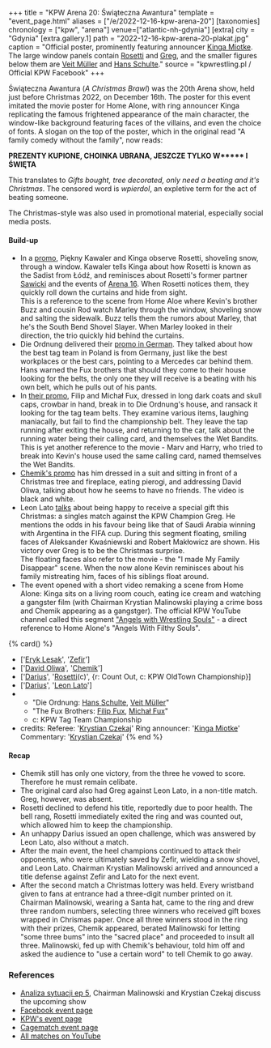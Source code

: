 +++
title = "KPW Arena 20: Świąteczna Awantura"
template = "event_page.html"
aliases = ["/e/2022-12-16-kpw-arena-20"]
[taxonomies]
chronology = ["kpw", "arena"]
venue=["atlantic-nh-gdynia"]
[extra]
city = "Gdynia"
[extra.gallery.1]
path = "2022-12-16-kpw-arena-20-plakat.jpg"
caption = "Official poster, prominently featuring announcer [Kinga Miotke](@/w/kinga-miotke.md). The large window panels contain [Rosetti](@/w/rosetti.md) and [Greg](@/w/greg.md), and the smaller figures below them are [Veit Müller](@/w/veit-mueller.md) and [Hans Schulte](@/w/hans-schulte.md)."
source = "kpwrestling.pl / Official KPW Facebook"
+++

Świąteczna Awantura (_A Christmas Brawl_) was the 20th Arena show, held just before Christmas 2022, on December 16th. The poster for this event imitated the movie poster for Home Alone, with ring announcer Kinga replicating the famous frightened appearance of the main character, the window-like background featuring faces of the villains, and even the choice of fonts. A slogan on the top of the poster, which in the original read "A family comedy without the family", now reads:

<strong>PREZENTY KUPIONE, CHOINKA UBRANA, JESZCZE TYLKO W\*\*\*\*\* I ŚWIĘTA</strong>

This translates to _Gifts bought, tree decorated, only need a beating and it's Christmas_. The censored word is _wpierdol_, an expletive term for the act of beating someone.

The Christmas-style was also used in promotional material, especially social media posts.

#### Build-up

* In a [promo][promo-1-kawaler-kinga], Piękny Kawaler and Kinga observe Rosetti, shoveling snow, through a window. Kawaler tells Kinga about how Rosetti is known as the Sadist from Łódź, and reminisces about Rosetti's former partner [Sawicki](@/w/sawicki.md) and the events of [Arena 16](@/e/kpw/2020-02-01-kpw-arena-16-polowanie.md). When Rosetti notices them, they quickly roll down the curtains and hide from sight. \
This is a reference to the scene from Home Aloe where Kevin's brother Buzz and cousin Rod watch Marley through the window, shoveling snow and salting the sidewalk. Buzz tells them the rumors about Marley, that he's the South Bend Shovel Slayer. When Marley looked in their direction, the trio quickly hid behind the curtains.
* Die Ordnung delivered their [promo in German][promo-5-ordnung]. They talked about how the best tag team in Poland is from Germany, just like the best workplaces or the best cars, pointing to a Mercedes car behind them. Hans warned the Fux brothers that should they come to their house looking for the belts, the only one they will receive is a beating with his own belt, which he pulls out of his pants.
* In [their promo][promo-2-wet-bandits], Filip and Michał Fux, dressed in long dark coats and skull caps, crowbar in hand, break in to Die Ordnung's house, and ransack it looking for the tag team belts. They examine various items, laughing maniacally, but fail to find the championship belt. They leave the tap running after exiting the house, and returning to the car, talk about the running water being their calling card, and themselves the Wet Bandits. \
This is yet another reference to the movie - Marv and Harry, who tried to break into Kevin's house used the same calling card, named themselves the Wet Bandits.
* [Chemik's promo][promo-3-chemik] has him dressed in a suit and sitting in front of a Christmas tree and fireplace, eating pierogi, and addressing David Oliwa, talking about how he seems to have no friends. The video is black and white.
* Leon Lato [talks][promo-4-lato] about being happy to receive a special gift this Christmas: a singles match against the KPW Champion Greg. He mentions the odds in his favour being like that of Saudi Arabia winning with Argentina in the FIFA cup. During this segment floating, smiling faces of Aleksander Kwaśniewski and Robert Makłowicz are shown. His victory over Greg is to be the Christmas surprise. \
The floating faces also refer to the movie - the "I made My Family Disappear" scene. When the now alone Kevin reminisces about his family mistreating him, faces of his siblings float around.
* The event opened with a short video remaking a scene from Home Alone: Kinga sits on a living room couch, eating ice cream and watching a gangster film (with Chairman Krystian Malinowski playing a crime boss and Chemik appearing as a gangstger). The official KPW YouTube channel called this segment ["Angels with Wrestling Souls"][angels] - a direct reference to Home Alone's "Angels With Filthy Souls".

{% card() %}
- ['[Eryk Lesak](@/w/eryk-lesak.md)', '[Zefir](@/w/zefir.md)']
- ['[David Oliwa](@/w/david-oliwa.md)', '[Chemik](@/w/chemik.md)']
- ['[Darius](@/w/darius.md)', '[Rosetti](@/w/rosetti.md)(c)', {r: Count Out, c: KPW
      OldTown Championship}]
- ['[Darius](@/w/darius.md)', '[Leon Lato](@/w/leon-lato.md)']
- - "Die Ordnung: [Hans Schulte](@/w/hans-schulte.md), [Veit Müller](@/w/veit-mueller.md)"
  - "The Fux Brothers: [Filip Fux](@/w/filip-fux.md), [Michał Fux](@/w/michal-fux.md)"
  - c: KPW Tag Team Championship
- credits:
    Referee: '[Krystian Czekaj](@/w/krystian-czekaj.md)'
    Ring announcer: '[Kinga Miotke](@/w/kinga-miotke.md)'
    Commentary: '[Krystian Czekaj](@/w/krystian-czekaj.md)'
{% end %}

#### Recap

* Chemik still has only one victory, from the three he vowed to score. Therefore he must remain celibate.
* The original card also had Greg against Leon Lato, in a non-title match. Greg, however, was absent.
* Rosetti declined to defend his title, reportedly due to poor health. The bell rang, Rosetti immediately exited the ring and was counted out, which allowed him to keep the championship.
* An unhappy Darius issued an open challenge, which was answered by Leon Lato, also without a match.
* After the main event, the heel champions continued to attack their opponents, who were ultimately saved by Zefir, wielding a snow shovel, and Leon Lato. Chairman Krystian Malinowski arrived and announced a title defense against Zefir and Lato for the next event.
* After the second match a Christmas lottery was held. Every wristband given to fans at entrance had a three-digit number printed on it. Chairman Malinowski, wearing a Santa hat, came to the ring and drew three random numbers, selecting three winners who received gift boxes wrapped in Chrismas paper. Once all three winners stood in the ring with their prizes, Chemik appeared, berated Malinowski for letting "some three bums" into the "sacred place" and proceeded to insult all three. Malinowski, fed up with Chemik's behaviour, told him off and asked the audience to "use a certain word" to tell Chemik to go away.

### References

* [Analiza sytuacji ep 5](https://www.youtube.com/watch?v=506IKGE4VVA), Chairman Malinowski and Krystian Czekaj discuss the upcoming show
* [Facebook event page](https://www.facebook.com/events/1237167553796296/)
* [KPW's event page](https://kpwrestling.pl/events/kpw-arena-20/)
* [Cagematch event page](https://www.cagematch.net/?id=1&nr=353146)
* [All matches on YouTube](https://www.youtube.com/watch?v=jAUBBl9elTU)

[promo-1-kawaler-kinga]: https://www.youtube.com/watch?v=09uuL1EIZaw
[promo-2-wet-bandits]: https://www.youtube.com/watch?v=t_et6prfYzc
[promo-3-chemik]: https://www.youtube.com/watch?v=LcoKvITyC5g
[promo-4-lato]: https://www.youtube.com/watch?v=uHHN6jfKg-g
[promo-5-ordnung]: https://www.youtube.com/watch?v=_pTTN2FwIVc
[angels]: https://www.youtube.com/watch?v=hKOm9IPjC70
